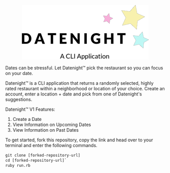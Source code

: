 <p align="center">
  <img width="400" height="171" src="public/assets/datenight_logo_readme.png">
</p>

Dates can be stressful. Let Datenight™️ pick the restaurant so you can focus on your date.

Datenight™️ is a CLI application that returns a randomly selected, highly rated restaurant within a neighborhood or location of your choice. Create an account, enter a location + date and pick from one of Datenight's suggestions.

Datenight™️ V1 Features:

1. Create a Date
2. View Information on Upcoming Dates
3. View Information on Past Dates

To get started, fork this repository, copy the link and head over to your terminal and enter the following commands.

```
git clone [forked-repository-url]
cd [forked-repository-url]`
ruby run.rb
```
